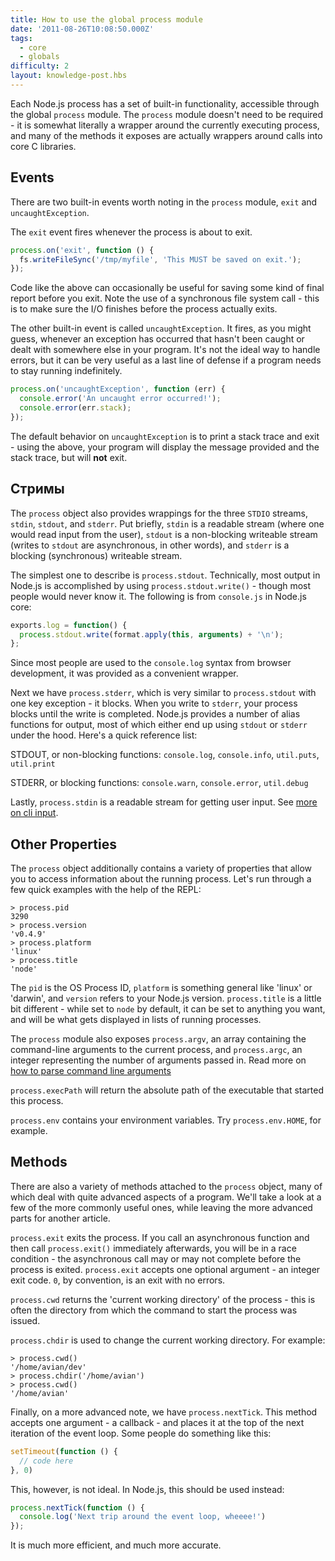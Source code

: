 ```yaml
---
title: How to use the global process module
date: '2011-08-26T10:08:50.000Z'
tags:
  - core
  - globals
difficulty: 2
layout: knowledge-post.hbs
---
```


Each Node.js process has a set of built-in functionality, accessible through the global `process` module. The `process` module doesn't need to be required - it is somewhat literally a wrapper around the currently executing process, and many of the methods it exposes are actually wrappers around calls into core C libraries.

## Events

There are two built-in events worth noting in the `process` module, `exit` and `uncaughtException`.

The `exit` event fires whenever the process is about to exit.

```javascript
process.on('exit', function () {
  fs.writeFileSync('/tmp/myfile', 'This MUST be saved on exit.');
});
```

Code like the above can occasionally be useful for saving some kind of final report before you exit. Note the use of a synchronous file system call - this is to make sure the I/O finishes before the process actually exits.

The other built-in event is called `uncaughtException`. It fires, as you might guess, whenever an exception has occurred that hasn't been caught or dealt with somewhere else in your program. It's not the ideal way to handle errors, but it can be very useful as a last line of defense if a program needs to stay running indefinitely.

```javascript
process.on('uncaughtException', function (err) {
  console.error('An uncaught error occurred!');
  console.error(err.stack);
});
```

The default behavior on `uncaughtException` is to print a stack trace and exit - using the above, your program will display the message provided and the stack trace, but will **not** exit.

## Стримы

The `process` object also provides wrappings for the three `STDIO` streams, `stdin`, `stdout`, and `stderr`. Put briefly, `stdin` is a readable stream (where one would read input from the user), `stdout` is a non-blocking writeable stream (writes to `stdout` are asynchronous, in other words), and `stderr` is a blocking (synchronous) writeable stream.

The simplest one to describe is `process.stdout`. Technically, most output in Node.js is accomplished by using `process.stdout.write()` - though most people would never know it. The following is from `console.js` in Node.js core:

```javascript
exports.log = function() {
  process.stdout.write(format.apply(this, arguments) + '\n');
};
```

Since most people are used to the `console.log` syntax from browser development, it was provided as a convenient wrapper.

Next we have `process.stderr`, which is very similar to `process.stdout` with one key exception - it blocks. When you write to `stderr`, your process blocks until the write is completed. Node.js provides a number of alias functions for output, most of which either end up using `stdout` or `stderr` under the hood. Here's a quick reference list:

STDOUT, or non-blocking functions: `console.log`, `console.info`, `util.puts`, `util.print`

STDERR, or blocking functions: `console.warn`, `console.error`, `util.debug`

Lastly, `process.stdin` is a readable stream for getting user input. See [more on cli input](/en/knowledge/command-line/how-to-prompt-for-command-line-input/).

## Other Properties

The `process` object additionally contains a variety of properties that allow you to access information about the running process. Let's run through a few quick examples with the help of the REPL:

```
> process.pid
3290
> process.version
'v0.4.9'
> process.platform
'linux'
> process.title
'node'
```

The `pid` is the OS Process ID, `platform` is something general like 'linux' or 'darwin', and `version` refers to your Node.js version. `process.title` is a little bit different - while set to `node` by default, it can be set to anything you want, and will be what gets displayed in lists of running processes.

The `process` module also exposes `process.argv`, an array containing the command-line arguments to the current process, and `process.argc`, an integer representing the number of arguments passed in. Read more on [how to parse command line arguments](/en/knowledge/command-line/how-to-parse-command-line-arguments/)

`process.execPath` will return the absolute path of the executable that started this process.

`process.env` contains your environment variables. Try `process.env.HOME`, for example.

## Methods

There are also a variety of methods attached to the `process` object, many of which deal with quite advanced aspects of a program. We'll take a look at a few of the more commonly useful ones, while leaving the more advanced parts for another article.

`process.exit` exits the process. If you call an asynchronous function and then call `process.exit()` immediately afterwards, you will be in a race condition - the asynchronous call may or may not complete before the process is exited. `process.exit` accepts one optional argument - an integer exit code. `0`, by convention, is an exit with no errors.

`process.cwd` returns the 'current working directory' of the process - this is often the directory from which the command to start the process was issued.

`process.chdir` is used to change the current working directory. For example:

```
> process.cwd()
'/home/avian/dev'
> process.chdir('/home/avian')
> process.cwd()
'/home/avian'
```

Finally, on a more advanced note, we have `process.nextTick`. This method accepts one argument - a callback - and places it at the top of the next iteration of the event loop. Some people do something like this:

```javascript
setTimeout(function () {
  // code here
}, 0)
```

This, however, is not ideal. In Node.js, this should be used instead:

```javascript
process.nextTick(function () {
  console.log('Next trip around the event loop, wheeee!')
});
```

It is much more efficient, and much more accurate.
